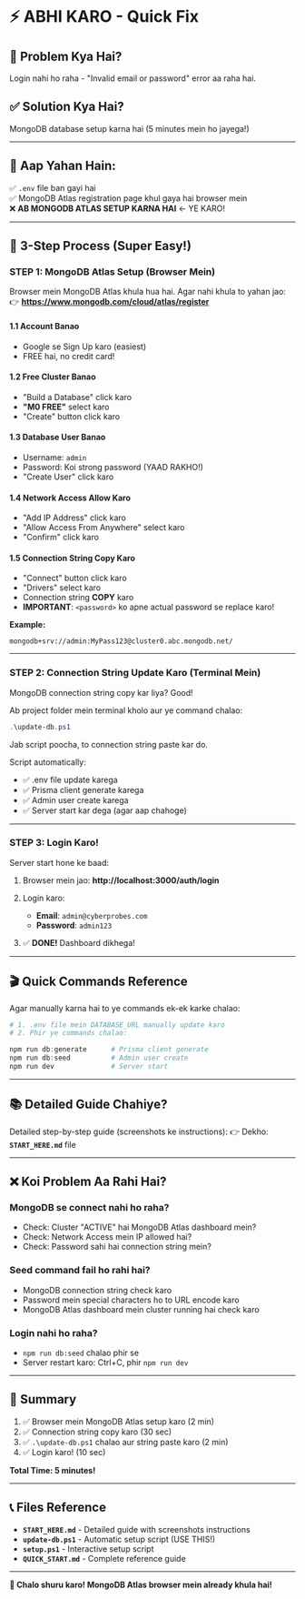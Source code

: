 # ⚡ ABHI KARO - Quick Fix

## 🎯 Problem Kya Hai?
Login nahi ho raha - "Invalid email or password" error aa raha hai.

## ✅ Solution Kya Hai?
MongoDB database setup karna hai (5 minutes mein ho jayega!)

---

## 📍 Aap Yahan Hain:

✅ `.env` file ban gayi hai  
✅ MongoDB Atlas registration page khul gaya hai browser mein  
❌ **AB MONGODB ATLAS SETUP KARNA HAI** ← YE KARO!

---

## 🚀 3-Step Process (Super Easy!)

### STEP 1: MongoDB Atlas Setup (Browser Mein)

Browser mein MongoDB Atlas khula hua hai. Agar nahi khula to yahan jao:
👉 **https://www.mongodb.com/cloud/atlas/register**

#### 1.1 Account Banao
- Google se Sign Up karo (easiest)
- FREE hai, no credit card!

#### 1.2 Free Cluster Banao
- "Build a Database" click karo
- **"M0 FREE"** select karo
- "Create" button click karo

#### 1.3 Database User Banao
- Username: `admin`
- Password: Koi strong password (YAAD RAKHO!)
- "Create User" click karo

#### 1.4 Network Access Allow Karo
- "Add IP Address" click karo
- "Allow Access From Anywhere" select karo
- "Confirm" click karo

#### 1.5 Connection String Copy Karo
- "Connect" button click karo
- "Drivers" select karo
- Connection string **COPY** karo
- **IMPORTANT**: `<password>` ko apne actual password se replace karo!

**Example:**
```
mongodb+srv://admin:MyPass123@cluster0.abc.mongodb.net/
```

---

### STEP 2: Connection String Update Karo (Terminal Mein)

MongoDB connection string copy kar liya? Good!

Ab project folder mein terminal kholo aur ye command chalao:

```powershell
.\update-db.ps1
```

Jab script poocha, to connection string paste kar do.

Script automatically:
- ✅ .env file update karega
- ✅ Prisma client generate karega
- ✅ Admin user create karega
- ✅ Server start kar dega (agar aap chahoge)

---

### STEP 3: Login Karo!

Server start hone ke baad:

1. Browser mein jao: **http://localhost:3000/auth/login**

2. Login karo:
   - **Email**: `admin@cyberprobes.com`
   - **Password**: `admin123`

3. ✅ **DONE!** Dashboard dikhega!

---

## 🎬 Quick Commands Reference

Agar manually karna hai to ye commands ek-ek karke chalao:

```powershell
# 1. .env file mein DATABASE_URL manually update karo
# 2. Phir ye commands chalao:

npm run db:generate      # Prisma client generate
npm run db:seed          # Admin user create
npm run dev              # Server start
```

---

## 📚 Detailed Guide Chahiye?

Detailed step-by-step guide (screenshots ke instructions):
👉 Dekho: **`START_HERE.md`** file

---

## ❌ Koi Problem Aa Rahi Hai?

### MongoDB se connect nahi ho raha?
- Check: Cluster "ACTIVE" hai MongoDB Atlas dashboard mein?
- Check: Network Access mein IP allowed hai?
- Check: Password sahi hai connection string mein?

### Seed command fail ho rahi hai?
- MongoDB connection string check karo
- Password mein special characters ho to URL encode karo
- MongoDB Atlas dashboard mein cluster running hai check karo

### Login nahi ho raha?
- `npm run db:seed` chalao phir se
- Server restart karo: Ctrl+C, phir `npm run dev`

---

## 🎯 Summary

1. ✅ Browser mein MongoDB Atlas setup karo (2 min)
2. ✅ Connection string copy karo (30 sec)
3. ✅ `.\update-db.ps1` chalao aur string paste karo (2 min)
4. ✅ Login karo! (10 sec)

**Total Time: 5 minutes!**

---

## 📞 Files Reference

- **`START_HERE.md`** - Detailed guide with screenshots instructions
- **`update-db.ps1`** - Automatic setup script (USE THIS!)
- **`setup.ps1`** - Interactive setup script
- **`QUICK_START.md`** - Complete reference guide

---

**🚀 Chalo shuru karo! MongoDB Atlas browser mein already khula hai!**

